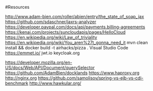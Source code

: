 #Resources

http://www.adam-bien.com/roller/abien/entry/the_state_of_soap_jax
https://github.com/sdaschner/jaxrs-analyzer
https://developer.paypal.com/docs/api/payments.billing-agreements
https://kenai.com/projects/suncloudapis/pages/HelloCloud
https://en.wikipedia.org/wiki/Law_of_triviality
https://en.wikipedia.org/wiki/You_aren%27t_gonna_need_it
mvn clean install && docker build -t airhacks/pizza .
Visual Studio Code
https://emmet.io/
jwt.io
keycloak.org

https://developer.mozilla.org/en-US/docs/Web/API/Document/querySelector
https://github.com/AdamBien/docklands
https://www.haproxy.org
http://nginx.org
https://github.com/samolisov/spring-vs-ejb-vs-cdi-benchmark
http://www.hawkular.org/

